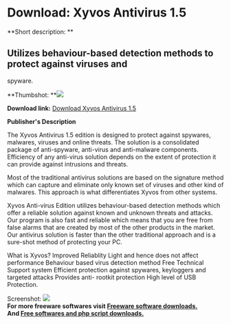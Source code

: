 # Download: Xyvos Antivirus 1.5

**Short description: **

## Utilizes behaviour-based detection methods to protect against viruses and
spyware.

  
**Thumbshot: **![](http://www.freewarefiles.com/screenshot/xyvosav_md.jpg)   
  
**Download link:** [Download Xyvos Antivirus 1.5](http://freesoftwares.boysofts.com/Xyvos-Antivirus_program_70534.html)  
  

**Publisher's Description**  
  

The Xyvos Antivirus 1.5 edition is designed to protect against spywares,
malwares, viruses and online threats. The solution is a consolidated package
of anti-spyware, anti-virus and anti-malware components. Efficiency of any
anti-virus solution depends on the extent of protection it can provide against
intrusions and threats.

Most of the traditional antivirus solutions are based on the signature method
which can capture and eliminate only known set of viruses and other kind of
malwares. This approach is what differentiates Xyvos from other systems.

Xyvos Anti-virus Edition utilizes behaviour-based detection methods which
offer a reliable solution against known and unknown threats and attacks. Our
program is also fast and reliable which means that you are free from false
alarms that are created by most of the other products in the market. Our
antivirus solution is faster than the other traditional approach and is a
sure-shot method of protecting your PC.

What is Xyvos? Improved Reliablity Light and hence does not affect performance
Behaviour based virus detection method Free Technical Support system Efficient
protection against spywares, keyloggers and targeted attacks Provides anti-
rootkit protection High level of USB Protection.

  
  
Screenshot: ![](http://www.freewarefiles.com/screenshot/xyvosav.jpg)  
**For more freeware softwares visit [Freeware software downloads.](http://freesoftwares.boysofts.com/)**   
**And [Free softwares and php script downloads.](http://www.boysofts.com/)**

